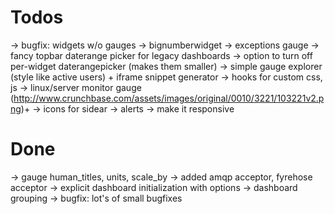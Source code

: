 Todos
=====

  → bugfix: widgets w/o gauges
  → bignumberwidget
  → exceptions gauge
  → fancy topbar daterange picker for legacy dashboards
  → option to turn off per-widget daterangepicker (makes them smaller)
  → simple gauge explorer (style like active users) + iframe snippet generator
  → hooks for custom css, js
  → linux/server monitor gauge (http://www.crunchbase.com/assets/images/original/0010/3221/103221v2.png)+ 
  → icons for sidear
  → alerts
  → make it responsive

Done
====

  → gauge human_titles, units, scale_by
  → added amqp acceptor, fyrehose acceptor
  → explicit dashboard initialization with options -> dashboard grouping
  → bugfix: lot's of small bugfixes

